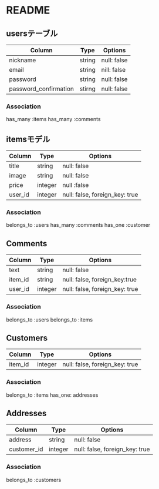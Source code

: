 # README

## usersテーブル
| Column                | Type   | Options     |
| --------------------- | ------ | ----------- |
| nickname              | string | null: false |
| email                 | string | nill: false |
| password              | string | null: false |
| password_confirmation | stirng | null: false |

### Association
has_many :items
has_many :comments


## itemsモデル
| Column  | Type    | Options                        |
| ------- | ------- | ------------------------------ |
| title   | string  | null: false                    |
| image   | string  | null: false                    |
| price   | integer | null :false                    |
| user_id | integer | null: false, foreign_key: true |

### Association
belongs_to :users
has_many :comments
has_one :customer


## Comments
| Column  | Type    | Options                        |
| ------- | ------- | ------------------------------ |
| text    | string  | null: false                    |
| item_id | string  | null: false, foreign_key:true  |
| user_id | integer | null: false, foreign_key: true |

### Association
belongs_to :users
belongs_to :items


## Customers
| Column  | Type    | Options                        |
| ------- | ------- | ------------------------------ |
| item_id | integer | null: false, foreign_key: true |

### Association
belongs_to :items
has_one: addresses


## Addresses
| Column      | Type    | Options                        |
| ----------- | ------- | ------------------------------ |
| address     | string  | null: false                    |
| customer_id | integer | null: false, foreign_key: true |

### Association
belongs_to :customers